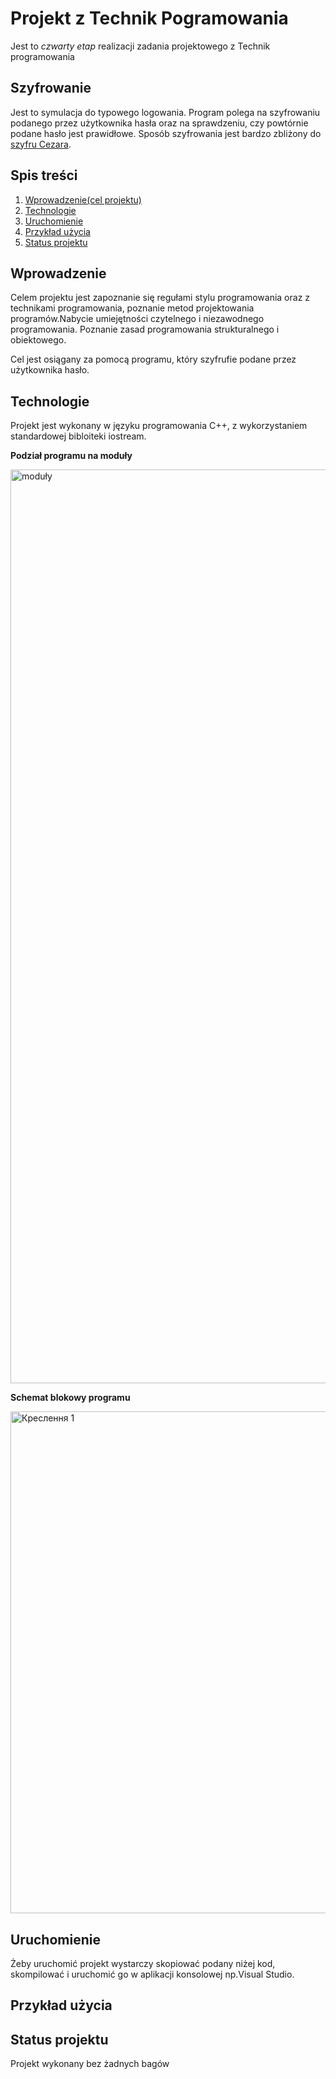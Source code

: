 # Projekt z Technik Pogramowania
Jest to *czwarty etap* realizacji zadania projektowego z Technik programowania
## Szyfrowanie
Jest to symulacja do typowego logowania. Program polega na szyfrowaniu podanego przez użytkownika hasła oraz na sprawdzeniu, czy powtórnie podane hasło jest prawidłowe. Sposób szyfrowania jest bardzo zbliżony do [szyfru Cezara](https://pl.wikipedia.org/wiki/Szyfr_Cezara).
## Spis treści
1. [Wprowadzenie(cel projektu)](#Wprowadzenie)
2. [Technologie](#Technologie)
3. [Uruchomienie](#Uruchomienie)
4. [Przykład użycia](#Przykład-użycia)
5. [Status projektu](#Status-projektu)
## Wprowadzenie
Celem projektu jest zapoznanie się regułami stylu programowania oraz z technikami programowania, poznanie metod projektowania programów.Nabycie umiejętności czytelnego i niezawodnego programowania. Poznanie zasad programowania strukturalnego i obiektowego.

Cel jest osiągany za pomocą programu, który szyfrufie podane przez użytkownika hasło.

## Technologie
Projekt jest wykonany w języku programowania C++, z wykorzystaniem standardowej bibloiteki iostream.

**Podział programu na moduły**

<img width="1462" alt="moduły" src="https://user-images.githubusercontent.com/106164543/172897243-c9cc3be4-4740-4bb9-a8c2-d828d11f8ec7.png">

**Schemat blokowy programu**

<img width="803" alt="Креслення 1" src="https://user-images.githubusercontent.com/106164543/172898113-96d1de67-79c3-4836-a9fb-506e37f910dd.png">

## Uruchomienie
Żeby uruchomić projekt wystarczy skopiować podany niżej kod, skompilować i uruchomić go w aplikacji konsolowej np.Visual Studio.
## Przykład użycia

## Status projektu
Projekt wykonany bez żadnych bagów
